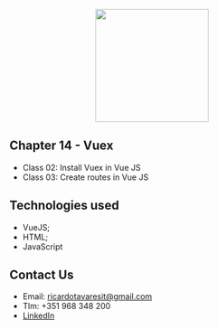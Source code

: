 <p align="center"><img src="https://www.vectorlogo.zone/logos/vuejs/vuejs-ar21.svg" width="200px"></p>

<h2>Chapter 14 - Vuex</h2>

- Class 02: Install Vuex in Vue JS
- Class 03: Create routes in Vue JS


## Technologies used
- VueJS;
- HTML;
- JavaScript

## Contact Us

- Email: ricardotavaresit@gmail.com
- Tlm: +351 968 348 200
- [LinkedIn](https://www.linkedin.com/in/ricardotavaresit/)
